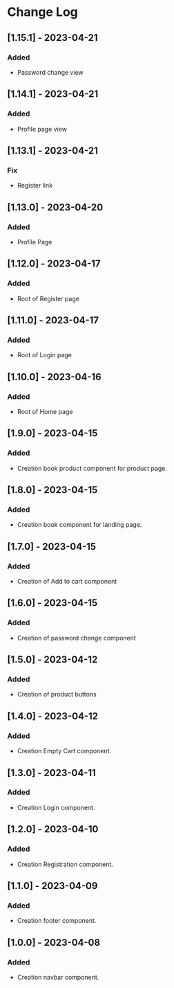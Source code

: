 # Change Log

## [1.15.1] - 2023-04-21

### Added

- Password change view

## [1.14.1] - 2023-04-21

### Added

- Profile page view

## [1.13.1] - 2023-04-21

### Fix

- Register link

## [1.13.0] - 2023-04-20

### Added

- Profile Page

## [1.12.0] - 2023-04-17

### Added

- Root of Register page

## [1.11.0] - 2023-04-17

### Added

- Root of Login page

## [1.10.0] - 2023-04-16

### Added

- Root of Home page

## [1.9.0] - 2023-04-15

### Added

- Creation book product component for product page.

## [1.8.0] - 2023-04-15

### Added

- Creation book component for landing page.

## [1.7.0] - 2023-04-15

### Added

- Creation of Add to cart component

## [1.6.0] - 2023-04-15

### Added

- Creation of password change component

## [1.5.0] - 2023-04-12

### Added

- Creation of product buttons

## [1.4.0] - 2023-04-12

### Added

- Creation Empty Cart component.

## [1.3.0] - 2023-04-11

### Added

- Creation Login component.

## [1.2.0] - 2023-04-10

### Added

- Creation Registration component.

## [1.1.0] - 2023-04-09

### Added

- Creation footer component.

## [1.0.0] - 2023-04-08

### Added

- Creation navbar component.